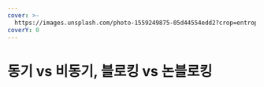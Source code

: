 ```yaml
---
cover: >-
  https://images.unsplash.com/photo-1559249875-05d44554edd2?crop=entropy&cs=srgb&fm=jpg&ixid=M3wxOTcwMjR8MHwxfHNlYXJjaHw0fHxibG9ja3xlbnwwfHx8fDE3MjExMDQyNTl8MA&ixlib=rb-4.0.3&q=85
coverY: 0
---
```


# 동기 vs 비동기, 블로킹 vs 논블로킹

